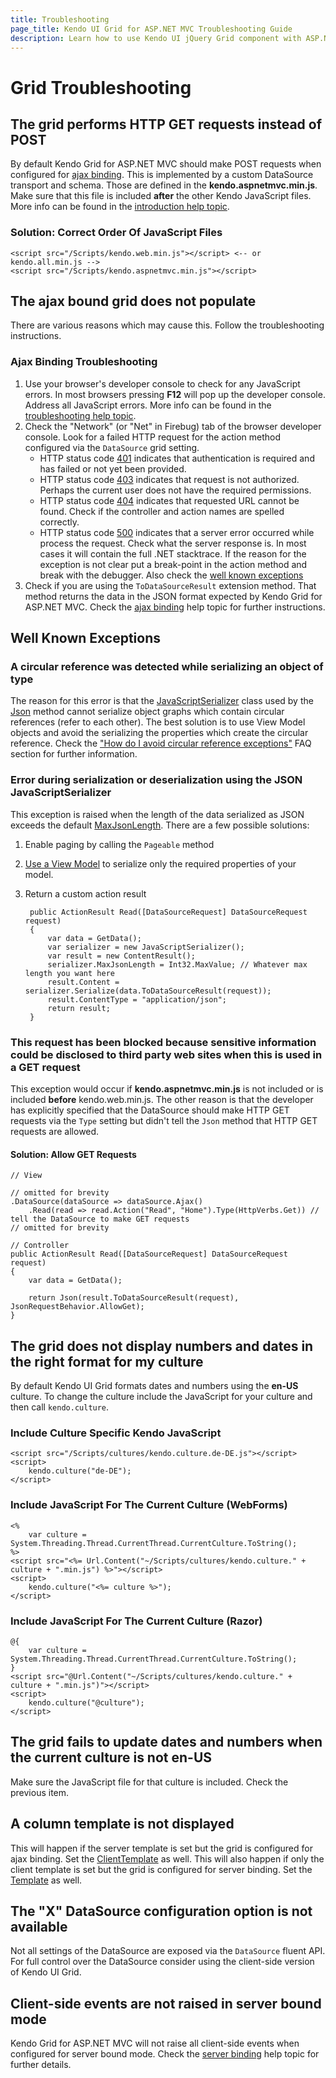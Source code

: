 ```yaml
---
title: Troubleshooting
page_title: Kendo UI Grid for ASP.NET MVC Troubleshooting Guide
description: Learn how to use Kendo UI jQuery Grid component with ASP.NET MVC Helpers and easily handle most common issues.
---
```


# Grid Troubleshooting

## The grid performs HTTP GET requests instead of POST

By default Kendo Grid for ASP.NET MVC should make POST requests when configured for [ajax binding](/aspnet-mvc/helpers/grid/ajax-binding).
This is implemented by a custom DataSource transport and schema. Those are defined in the **kendo.aspnetmvc.min.js**. Make sure that this file is included **after** the other
Kendo JavaScript files. More info can be found in the [introduction help topic](/aspnet-mvc/introduction).

### Solution: Correct Order Of JavaScript Files
    <script src="/Scripts/kendo.web.min.js"></script> <-- or kendo.all.min.js -->
    <script src="/Scripts/kendo.aspnetmvc.min.js"></script>

## The ajax bound grid does not populate

There are various reasons which may cause this. Follow the troubleshooting instructions.

### Ajax Binding Troubleshooting

1. Use your browser's developer console to check for any JavaScript errors. In most browsers pressing **F12** will pop up the developer console. Address all JavaScript errors.
More info can be found in the [troubleshooting help topic](/aspnet-mvc/troubleshooting).
2. Check the "Network" (or "Net" in Firebug) tab of the browser developer console. Look for a failed HTTP request for the action method configured via the `DataSource` grid setting.
    - HTTP status code [401](http://en.wikipedia.org/wiki/List_of_HTTP_status_codes#401) indicates that authentication is required and has failed or not yet been provided.
    - HTTP status code [403](http://en.wikipedia.org/wiki/List_of_HTTP_status_codes#403) indicates that request is not authorized. Perhaps the current user does not have
    the required permissions.
    - HTTP status code [404](http://en.wikipedia.org/wiki/List_of_HTTP_status_codes#404) indicates that requested URL cannot be found.
    Check if the controller and action names are spelled correctly.
    - HTTP status code [500](http://en.wikipedia.org/wiki/List_of_HTTP_status_codes#500) indicates that a server error occurred while process the request.
    Check what the server response is. In most cases it will contain the full .NET stacktrace. If the reason for the exception is not clear put a break-point
    in the action method and break with the debugger. Also check the [well known exceptions](#well-known-exceptions)
3. Check if you are using the `ToDataSourceResult` extension method. That method returns the data in the JSON format expected by Kendo Grid for ASP.NET MVC. Check the
[ajax binding](/aspnet-mvc/helpers/grid/ajax-binding) help topic for further instructions.

## Well Known Exceptions

### A circular reference was detected while serializing an object of type

The reason for this error is that the [JavaScriptSerializer](http://msdn.microsoft.com/en-us/library/system.web.script.serialization.javascriptserializer.aspx) class used by
the [Json](http://msdn.microsoft.com/en-us/library/system.web.mvc.controller.json.aspx) method cannot serialize object graphs which contain circular references (refer to each other).
The best solution is to use View Model objects and avoid the serializing the properties which create the circular reference.
Check the ["How do I avoid circular reference exceptions"](/aspnet-mvc/helpers/grid/faq#how-do-i-avoid-circular-reference-exceptions?) FAQ section for further information.

### Error during serialization or deserialization using the JSON JavaScriptSerializer

This exception is raised when the length of the data serialized as JSON exceeds the default [MaxJsonLength](http://msdn.microsoft.com/en-us/library/system.web.script.serialization.javascriptserializer.maxjsonlength.aspx).
There are a few possible solutions:

1. Enable paging by calling the `Pageable` method
2. [Use a View Model](/aspnet-mvc/helpers/grid/faq#how-do-i-convert-my-models-to-view-model-objects?) to serialize only the required properties of your model.
3. Return a custom action result

        public ActionResult Read([DataSourceRequest] DataSourceRequest request)
        {
            var data = GetData();
            var serializer = new JavaScriptSerializer();
            var result = new ContentResult();
            serializer.MaxJsonLength = Int32.MaxValue; // Whatever max length you want here
            result.Content = serializer.Serialize(data.ToDataSourceResult(request));
            result.ContentType = "application/json";
            return result;
        }

### This request has been blocked because sensitive information could be disclosed to third party web sites when this is used in a GET request

This exception would occur if **kendo.aspnetmvc.min.js** is not included or is included **before** kendo.web.min.js. The other reason is that the developer has explicitly
specified that the DataSource should make HTTP GET requests via the `Type` setting but didn't tell the `Json` method that HTTP GET requests are allowed.

#### Solution: Allow GET Requests
    // View

    // omitted for brevity
    .DataSource(dataSource => dataSource.Ajax()
        .Read(read => read.Action("Read", "Home").Type(HttpVerbs.Get)) // tell the DataSource to make GET requests
    // omitted for brevity

    // Controller
    public ActionResult Read([DataSourceRequest] DataSourceRequest request)
    {
        var data = GetData();

        return Json(result.ToDataSourceResult(request), JsonRequestBehavior.AllowGet);
    }

## The grid does not display numbers and dates in the right format for my culture

By default Kendo UI Grid formats dates and numbers using the **en-US** culture. To change the culture include the JavaScript for your culture and then call `kendo.culture`.

### Include Culture Specific Kendo JavaScript
    <script src="/Scripts/cultures/kendo.culture.de-DE.js"></script>
    <script>
        kendo.culture("de-DE");
    </script>

### Include JavaScript For The Current Culture (WebForms)
    <%
        var culture = System.Threading.Thread.CurrentThread.CurrentCulture.ToString();
    %>
    <script src="<%= Url.Content("~/Scripts/cultures/kendo.culture." + culture + ".min.js") %>"></script>
    <script>
        kendo.culture("<%= culture %>");
    </script>

### Include JavaScript For The Current Culture (Razor)
    @{
        var culture = System.Threading.Thread.CurrentThread.CurrentCulture.ToString();
    }
    <script src="@Url.Content("~/Scripts/cultures/kendo.culture." + culture + ".min.js")"></script>
    <script>
        kendo.culture("@culture");
    </script>

## The grid fails to update dates and numbers when the current culture is not en-US

Make sure the JavaScript file for that culture is included. Check the previous item.

## A column template is not displayed

This will happen if the server template is set but the grid is configured for ajax binding. Set the [ClientTemplate](/aspnet-mvc/helpers/grid/configuration#clienttemplate) as well.
This will also happen if only the client template is set but the grid is configured for server binding. Set the [Template](/aspnet-mvc/helpers/grid/configuration#template) as well.

## The "X" DataSource configuration option is not available

Not all settings of the DataSource are exposed via the `DataSource` fluent API. For full control over the DataSource consider using the client-side version of Kendo UI Grid.

## Client-side events are not raised in server bound mode

Kendo Grid for ASP.NET MVC will not raise all client-side events when configured for server bound mode.
Check the [server binding](/aspnet-mvc/helpers/grid/server-binding#client-side-events-and-server-binding) help topic for further details.
